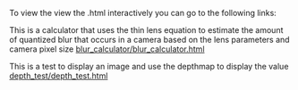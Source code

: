 To view the view the .html interactively you can go to the following links:

This is a calculator that uses the thin lens equation to estimate the amount of quantized blur that occurs in a camera based on the lens parameters and camera pixel size
[blur_calculator/blur_calculator.html](https://davemers0160.github.io/dfd_common/python/blur_calculator/blur_calculator.html)

This is a test to display an image and use the depthmap to display the value
[depth_test/depth_test.html](https://davemers0160.github.io/dfd_common/python/depth_test/depth_test.html)
